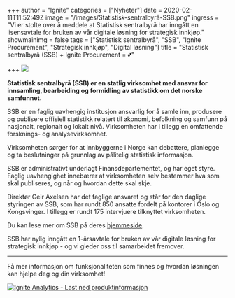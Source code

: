 +++
author = "Ignite"
categories = ["Nyheter"]
date = 2020-02-11T11:52:49Z
image = "/images/Statistisk-sentralbyrå-SSB.png"
ingress = "Vi er stolte over å meddele at Statistisk sentralbyrå har inngått en lisensavtale for bruken av vår digitale løsning for strategisk innkjøp."
showmainimg = false
tags = ["Statistisk sentralbyrå", "SSB", "Ignite Procurement", "Strategisk innkjøp", "Digital løsning"]
title = "Statistisk sentralbyrå (SSB) + Ignite Procurement = 💕"

+++
![](/images/Statistisk-sentralbyrå-SSB.png)

**Statistisk sentralbyrå (SSB) er en statlig virksomhet med ansvar for innsamling, bearbeiding og formidling av statistikk om det norske samfunnet.**

SSB er en faglig uavhengig institusjon ansvarlig for å samle inn, produsere og publisere offisiell statistikk relatert til økonomi, befolkning og samfunn på nasjonalt, regionalt og lokalt nivå. Virksomheten har i tillegg en omfattende forsknings- og analysevirksomhet.

Virksomheten sørger for at innbyggerne i Norge kan debattere, planlegge og ta beslutninger på grunnlag av pålitelig statistisk informasjon.

SSB er administrativt underlagt Finansdepartementet, og har eget styre. Faglig uavhengighet innebærer at virksomheten selv bestemmer hva som skal publiseres, og når og hvordan dette skal skje.

Direktør Geir Axelsen har det faglige ansvaret og står for den daglige styringen av SSB, som har rundt 850 ansatte fordelt på kontorer i Oslo og Kongsvinger. I tillegg er rundt 175 intervjuere tilknyttet virksomheten.

Du kan lese mer om SSB på deres [hjemmeside](https://www.ssb.no/ "Statistisk sentralbyrå (SSB)").

SSB har nylig inngått en 1-årsavtale for bruken av vår digitale løsning for strategisk innkjøp - og vi gleder oss til samarbeidet fremover.

***

Få mer informasjon om funksjonaliteten som finnes og hvordan løsningen kan hjelpe deg og din virksomhet!

[![](https://www.ignite.no/images/Last%20ned%20produktinfo%20-%201200%20x100.png "Ignite Analytics - Last ned produktinformasjon")](https://www.ignite.no/ignite-analytics/produktinformasjon/ "Ignite Analytics - Last ned produktinformasjon")